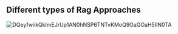 ## Different types of Rag Approaches

![DQeyfwiikQkImEJrUp1AN0hNSP6TNTvKMoQ9OaGOaH5IIN0TA](https://github.com/user-attachments/assets/62159767-7170-4762-a6c7-6a4e33c1b49e)
